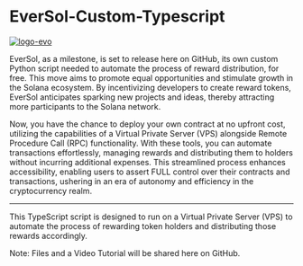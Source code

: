 # EverSol-Custom-Typescript


<a href="https://ibb.co/GQyrgjQ"><img src="https://i.ibb.co/GQyrgjQ/logo-evo.png" alt="logo-evo" border="0"></a>


EverSol, as a milestone, is set to release here on GitHub, its own custom Python script needed to automate the process of reward distribution, for free. This move aims to promote equal opportunities and stimulate growth in the Solana ecosystem. By incentivizing developers to create reward tokens, EverSol anticipates sparking new projects and ideas, thereby attracting more participants to the Solana network.

Now, you have the chance to deploy your own contract at no upfront cost, utilizing the capabilities of a Virtual Private Server (VPS) alongside Remote Procedure Call (RPC) functionality. With these tools, you can automate transactions effortlessly, managing rewards and distributing them to holders without incurring additional expenses. This streamlined process enhances accessibility, enabling users to assert FULL control over their contracts and transactions, ushering in an era of autonomy and efficiency in the cryptocurrency realm.

-----

This TypeScript script is designed to run on a Virtual Private Server (VPS) to automate the process of rewarding token holders and distributing those rewards accordingly.

Note: Files and a Video Tutorial will be shared here on GitHub.
